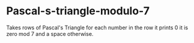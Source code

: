# Pascal-s-triangle-modulo-7
Takes rows of Pascal's Triangle for each number in the row it prints 0 it is zero mod 7 and a space otherwise.
